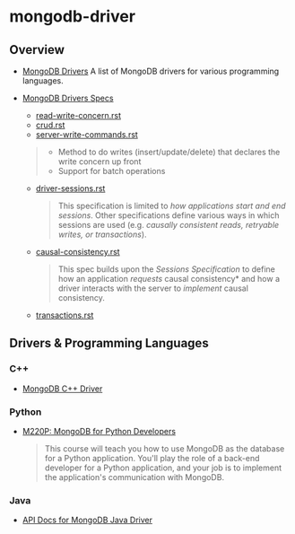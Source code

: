 ﻿# mongodb-driver

## Overview
- [MongoDB Drivers](https://docs.mongodb.com/ecosystem/drivers/)
A list of MongoDB drivers for various programming languages.

- [MongoDB Drivers Specs](https://docs.mongodb.com/ecosystem/drivers/specs/)
  - [read-write-concern.rst](https://github.com/mongodb/specifications/blob/master/source/read-write-concern/read-write-concern.rst)
  - [crud.rst](https://github.com/mongodb/specifications/tree/master/source/crud)
  - [server-write-commands.rst](https://github.com/mongodb/specifications/blob/master/source/server_write_commands.rst)
  > -  Method to do writes (insert/update/delete) that declares the write concern up front
  > -  Support for batch operations
  - [driver-sessions.rst](https://github.com/mongodb/specifications/blob/master/source/sessions/driver-sessions.rst)
    > This specification is limited to *how applications start and end sessions*. Other specifications define various ways in which sessions are used (e.g. *causally consistent reads, retryable writes, or transactions*).
  - [causal-consistency.rst](https://github.com/mongodb/specifications/blob/master/source/causal-consistency/causal-consistency.rst)
    > This spec builds upon the *Sessions Specification* to define how an application *requests* causal consistency* and how a driver interacts with the server to *implement* causal consistency.
  - [transactions.rst](https://github.com/mongodb/specifications/blob/master/source/transactions/transactions.rst)

## Drivers & Programming Languages
### C++
- [MongoDB C++ Driver](http://mongocxx.org/)

### Python
- [M220P: MongoDB for Python Developers](https://university.mongodb.com/courses/M220P/about)
  > This course will teach you how to use MongoDB as the database for a Python application. You'll play the role of a back-end developer for a Python application, and your job is to implement the application's communication with MongoDB.
 
 ### Java
 - [API Docs for MongoDB Java Driver](https://mongodb.github.io/mongo-java-driver/4.0/apidocs/mongodb-driver-sync/index.html)
